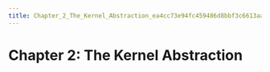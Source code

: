 ```yaml
---
title: Chapter_2_The_Kernel_Abstraction_ea4cc73e94fc459486d8bbf3c6613aa6
---
```


# Chapter 2: The Kernel Abstraction